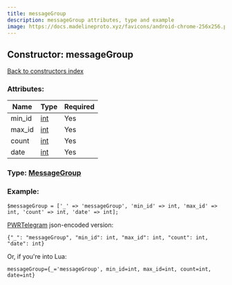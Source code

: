 ```yaml
---
title: messageGroup
description: messageGroup attributes, type and example
image: https://docs.madelineproto.xyz/favicons/android-chrome-256x256.png
---
```

## Constructor: messageGroup  
[Back to constructors index](index.md)



### Attributes:

| Name     |    Type       | Required |
|----------|---------------|----------|
|min\_id|[int](../types/int.md) | Yes|
|max\_id|[int](../types/int.md) | Yes|
|count|[int](../types/int.md) | Yes|
|date|[int](../types/int.md) | Yes|



### Type: [MessageGroup](../types/MessageGroup.md)


### Example:

```
$messageGroup = ['_' => 'messageGroup', 'min_id' => int, 'max_id' => int, 'count' => int, 'date' => int];
```  

[PWRTelegram](https://pwrtelegram.xyz) json-encoded version:

```
{"_": "messageGroup", "min_id": int, "max_id": int, "count": int, "date": int}
```


Or, if you're into Lua:  


```
messageGroup={_='messageGroup', min_id=int, max_id=int, count=int, date=int}

```


